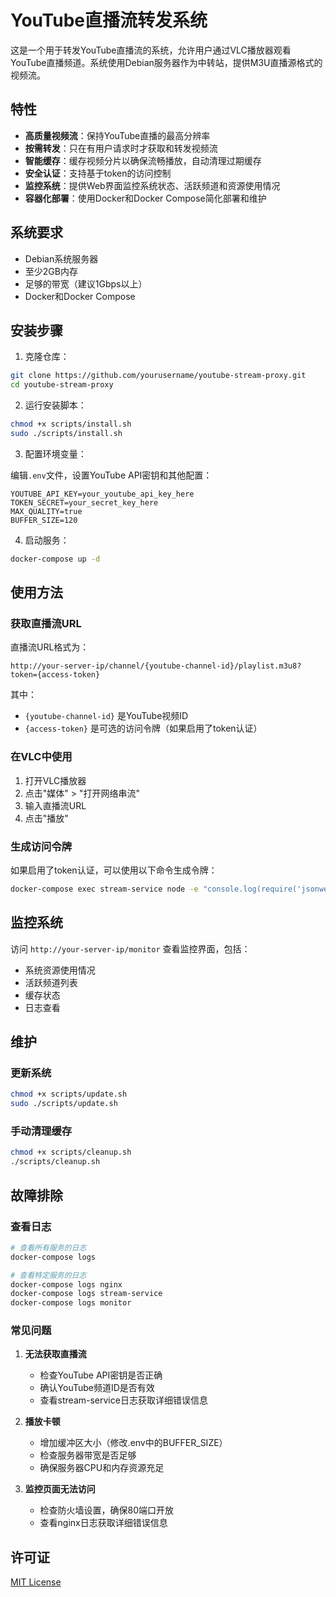 # YouTube直播流转发系统

这是一个用于转发YouTube直播流的系统，允许用户通过VLC播放器观看YouTube直播频道。系统使用Debian服务器作为中转站，提供M3U直播源格式的视频流。

## 特性

- **高质量视频流**：保持YouTube直播的最高分辨率
- **按需转发**：只在有用户请求时才获取和转发视频流
- **智能缓存**：缓存视频分片以确保流畅播放，自动清理过期缓存
- **安全认证**：支持基于token的访问控制
- **监控系统**：提供Web界面监控系统状态、活跃频道和资源使用情况
- **容器化部署**：使用Docker和Docker Compose简化部署和维护

## 系统要求

- Debian系统服务器
- 至少2GB内存
- 足够的带宽（建议1Gbps以上）
- Docker和Docker Compose

## 安装步骤

1. 克隆仓库：

```bash
git clone https://github.com/yourusername/youtube-stream-proxy.git
cd youtube-stream-proxy
```

2. 运行安装脚本：

```bash
chmod +x scripts/install.sh
sudo ./scripts/install.sh
```

3. 配置环境变量：

编辑`.env`文件，设置YouTube API密钥和其他配置：

```
YOUTUBE_API_KEY=your_youtube_api_key_here
TOKEN_SECRET=your_secret_key_here
MAX_QUALITY=true
BUFFER_SIZE=120
```

4. 启动服务：

```bash
docker-compose up -d
```

## 使用方法

### 获取直播流URL

直播流URL格式为：

```
http://your-server-ip/channel/{youtube-channel-id}/playlist.m3u8?token={access-token}
```

其中：
- `{youtube-channel-id}` 是YouTube视频ID
- `{access-token}` 是可选的访问令牌（如果启用了token认证）

### 在VLC中使用

1. 打开VLC播放器
2. 点击"媒体" > "打开网络串流"
3. 输入直播流URL
4. 点击"播放"

### 生成访问令牌

如果启用了token认证，可以使用以下命令生成令牌：

```bash
docker-compose exec stream-service node -e "console.log(require('jsonwebtoken').sign({}, process.env.TOKEN_SECRET, {expiresIn: '7d'}))"
```

## 监控系统

访问 `http://your-server-ip/monitor` 查看监控界面，包括：

- 系统资源使用情况
- 活跃频道列表
- 缓存状态
- 日志查看

## 维护

### 更新系统

```bash
chmod +x scripts/update.sh
sudo ./scripts/update.sh
```

### 手动清理缓存

```bash
chmod +x scripts/cleanup.sh
./scripts/cleanup.sh
```

## 故障排除

### 查看日志

```bash
# 查看所有服务的日志
docker-compose logs

# 查看特定服务的日志
docker-compose logs nginx
docker-compose logs stream-service
docker-compose logs monitor
```

### 常见问题

1. **无法获取直播流**
   - 检查YouTube API密钥是否正确
   - 确认YouTube频道ID是否有效
   - 查看stream-service日志获取详细错误信息

2. **播放卡顿**
   - 增加缓冲区大小（修改.env中的BUFFER_SIZE）
   - 检查服务器带宽是否足够
   - 确保服务器CPU和内存资源充足

3. **监控页面无法访问**
   - 检查防火墙设置，确保80端口开放
   - 查看nginx日志获取详细错误信息

## 许可证

[MIT License](LICENSE)
